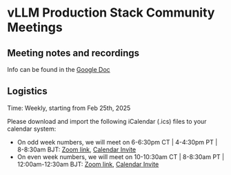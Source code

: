 # vLLM Production Stack Community Meetings

## Meeting notes and recordings

Info can be found in the [Google Doc](https://docs.google.com/document/d/1SCye2qgpwAFDptj8obBXVbSpBbKjb8fiVjH9HKK3OOw/edit?usp=sharing)

## Logistics

Time: Weekly, starting from Feb 25th, 2025

Please download and import the following iCalendar (.ics) files to your calendar system:

- On odd week numbers, we will meet on 6-6:30pm CT | 4-4:30pm PT | 8-8:30am BJT: [Zoom link](https://uchicago.zoom.us/j/94429716639?pwd=2NJWXRrBGKjFffr3cOxBGNBRdRUMG4.1), [Calendar Invite](https://zoom.us/meeting/tJApdeCvrz0sGd1kklhAFrf1dsDIBZeGS3l0/ics?meetingMasterEventId=ed3jc7KGTiSst1LkeQRjWA)
- On even week numbers, we will meet on 10-10:30am CT | 8-8:30am PT | 12:00am-12:30am BJT: [Zoom link](https://uchicago.zoom.us/j/92277615567?pwd=pSxhGHT3Vc6SmPgei1ULy84mNttgye.1), [Calendar Invite](https://zoom.us/meeting/tJYvcO6urz4vHNMbyFthDUA7D7wVpNQH4qdg/ics?meetingMasterEventId=lt-FirfHRTar8E4y9iD3JA)
